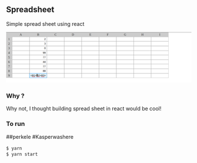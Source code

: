 ## Spreadsheet

Simple spread sheet using react

![screenshot](./screenshot.png)

### Why ?

Why not, I thought building spread sheet in react would be cool!

### To run
##perkele
#Kasperwashere

```
$ yarn
$ yarn start
```
